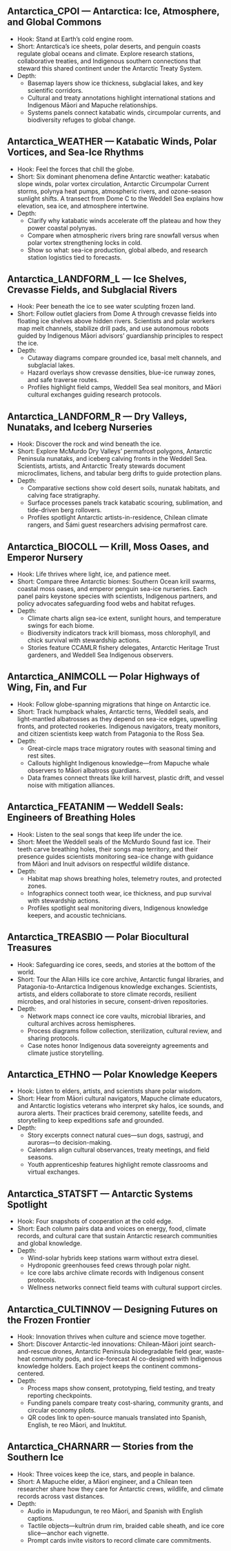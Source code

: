 ## Antarctica_CPOI — Antarctica: Ice, Atmosphere, and Global Commons
- Hook: Stand at Earth’s cold engine room.
- Short: Antarctica’s ice sheets, polar deserts, and penguin coasts regulate global oceans and climate. Explore research stations, collaborative treaties, and Indigenous southern connections that steward this shared continent under the Antarctic Treaty System.
- Depth:
  - Basemap layers show ice thickness, subglacial lakes, and key scientific corridors.
  - Cultural and treaty annotations highlight international stations and Indigenous Māori and Mapuche relationships.
  - Systems panels connect katabatic winds, circumpolar currents, and biodiversity refuges to global change.

## Antarctica_WEATHER — Katabatic Winds, Polar Vortices, and Sea-Ice Rhythms
- Hook: Feel the forces that chill the globe.
- Short: Six dominant phenomena define Antarctic weather: katabatic slope winds, polar vortex circulation, Antarctic Circumpolar Current storms, polynya heat pumps, atmospheric rivers, and ozone-season sunlight shifts. A transect from Dome C to the Weddell Sea explains how elevation, sea ice, and atmosphere intertwine.
- Depth:
  - Clarify why katabatic winds accelerate off the plateau and how they power coastal polynyas.
  - Compare when atmospheric rivers bring rare snowfall versus when polar vortex strengthening locks in cold.
  - Show so what: sea-ice production, global albedo, and research station logistics tied to forecasts.

## Antarctica_LANDFORM_L — Ice Shelves, Crevasse Fields, and Subglacial Rivers
- Hook: Peer beneath the ice to see water sculpting frozen land.
- Short: Follow outlet glaciers from Dome A through crevasse fields into floating ice shelves above hidden rivers. Scientists and polar workers map melt channels, stabilize drill pads, and use autonomous robots guided by Indigenous Māori advisors’ guardianship principles to respect the ice.
- Depth:
  - Cutaway diagrams compare grounded ice, basal melt channels, and subglacial lakes.
  - Hazard overlays show crevasse densities, blue-ice runway zones, and safe traverse routes.
  - Profiles highlight field camps, Weddell Sea seal monitors, and Māori cultural exchanges guiding research protocols.

## Antarctica_LANDFORM_R — Dry Valleys, Nunataks, and Iceberg Nurseries
- Hook: Discover the rock and wind beneath the ice.
- Short: Explore McMurdo Dry Valleys’ permafrost polygons, Antarctic Peninsula nunataks, and iceberg calving fronts in the Weddell Sea. Scientists, artists, and Antarctic Treaty stewards document microclimates, lichens, and tabular berg drifts to guide protection plans.
- Depth:
  - Comparative sections show cold desert soils, nunatak habitats, and calving face stratigraphy.
  - Surface processes panels track katabatic scouring, sublimation, and tide-driven berg rollovers.
  - Profiles spotlight Antarctic artists-in-residence, Chilean climate rangers, and Sámi guest researchers advising permafrost care.

## Antarctica_BIOCOLL — Krill, Moss Oases, and Emperor Nursery
- Hook: Life thrives where light, ice, and patience meet.
- Short: Compare three Antarctic biomes: Southern Ocean krill swarms, coastal moss oases, and emperor penguin sea-ice nurseries. Each panel pairs keystone species with scientists, Indigenous partners, and policy advocates safeguarding food webs and habitat refuges.
- Depth:
  - Climate charts align sea-ice extent, sunlight hours, and temperature swings for each biome.
  - Biodiversity indicators track krill biomass, moss chlorophyll, and chick survival with stewardship actions.
  - Stories feature CCAMLR fishery delegates, Antarctic Heritage Trust gardeners, and Weddell Sea Indigenous observers.

## Antarctica_ANIMCOLL — Polar Highways of Wing, Fin, and Fur
- Hook: Follow globe-spanning migrations that hinge on Antarctic ice.
- Short: Track humpback whales, Antarctic terns, Weddell seals, and light-mantled albatrosses as they depend on sea-ice edges, upwelling fronts, and protected rookeries. Indigenous navigators, treaty monitors, and citizen scientists keep watch from Patagonia to the Ross Sea.
- Depth:
  - Great-circle maps trace migratory routes with seasonal timing and rest sites.
  - Callouts highlight Indigenous knowledge—from Mapuche whale observers to Māori albatross guardians.
  - Data frames connect threats like krill harvest, plastic drift, and vessel noise with mitigation alliances.

## Antarctica_FEATANIM — Weddell Seals: Engineers of Breathing Holes
- Hook: Listen to the seal songs that keep life under the ice.
- Short: Meet the Weddell seals of the McMurdo Sound fast ice. Their teeth carve breathing holes, their songs map territory, and their presence guides scientists monitoring sea-ice change with guidance from Māori and Inuit advisors on respectful wildlife distance.
- Depth:
  - Habitat map shows breathing holes, telemetry routes, and protected zones.
  - Infographics connect tooth wear, ice thickness, and pup survival with stewardship actions.
  - Profiles spotlight seal monitoring divers, Indigenous knowledge keepers, and acoustic technicians.

## Antarctica_TREASBIO — Polar Biocultural Treasures
- Hook: Safeguarding ice cores, seeds, and stories at the bottom of the world.
- Short: Tour the Allan Hills ice core archive, Antarctic fungal libraries, and Patagonia-to-Antarctica Indigenous knowledge exchanges. Scientists, artists, and elders collaborate to store climate records, resilient microbes, and oral histories in secure, consent-driven repositories.
- Depth:
  - Network maps connect ice core vaults, microbial libraries, and cultural archives across hemispheres.
  - Process diagrams follow collection, sterilization, cultural review, and sharing protocols.
  - Case notes honor Indigenous data sovereignty agreements and climate justice storytelling.

## Antarctica_ETHNO — Polar Knowledge Keepers
- Hook: Listen to elders, artists, and scientists share polar wisdom.
- Short: Hear from Māori cultural navigators, Mapuche climate educators, and Antarctic logistics veterans who interpret sky halos, ice sounds, and aurora alerts. Their practices braid ceremony, satellite feeds, and storytelling to keep expeditions safe and grounded.
- Depth:
  - Story excerpts connect natural cues—sun dogs, sastrugi, and auroras—to decision-making.
  - Calendars align cultural observances, treaty meetings, and field seasons.
  - Youth apprenticeship features highlight remote classrooms and virtual exchanges.

## Antarctica_STATSFT — Antarctic Systems Spotlight
- Hook: Four snapshots of cooperation at the cold edge.
- Short: Each column pairs data and voices on energy, food, climate records, and cultural care that sustain Antarctic research communities and global knowledge.
- Depth:
  - Wind-solar hybrids keep stations warm without extra diesel.
  - Hydroponic greenhouses feed crews through polar night.
  - Ice core labs archive climate records with Indigenous consent protocols.
  - Wellness networks connect field teams with cultural support circles.

## Antarctica_CULTINNOV — Designing Futures on the Frozen Frontier
- Hook: Innovation thrives when culture and science move together.
- Short: Discover Antarctic-led innovations: Chilean-Māori joint search-and-rescue drones, Antarctic Peninsula biodegradable field gear, waste-heat community pods, and ice-forecast AI co-designed with Indigenous knowledge holders. Each project keeps the continent commons-centered.
- Depth:
  - Process maps show consent, prototyping, field testing, and treaty reporting checkpoints.
  - Funding panels compare treaty cost-sharing, community grants, and circular economy pilots.
  - QR codes link to open-source manuals translated into Spanish, English, te reo Māori, and Inuktitut.

## Antarctica_CHARNARR — Stories from the Southern Ice
- Hook: Three voices keep the ice, stars, and people in balance.
- Short: A Mapuche elder, a Māori engineer, and a Chilean teen researcher share how they care for Antarctic crews, wildlife, and climate records across vast distances.
- Depth:
  - Audio in Mapudungun, te reo Māori, and Spanish with English captions.
  - Tactile objects—kultrún drum rim, braided cable sheath, and ice core slice—anchor each vignette.
  - Prompt cards invite visitors to record climate care commitments.
